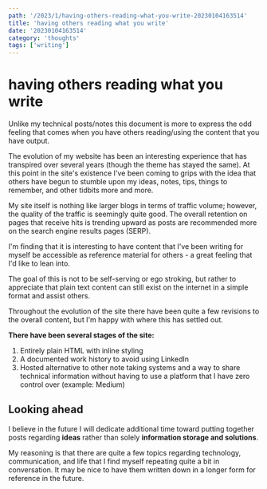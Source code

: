 ```yaml
---
path: '/2023/1/having-others-reading-what-you-write-20230104163514'
title: 'having others reading what you write'
date: '20230104163514'
category: 'thoughts'
tags: ['writing']
---
```


# having others reading what you write
Unlike my technical posts/notes this document is more to express the odd feeling
that comes when you have others reading/using the content that you have output.

The evolution of my website has been an interesting experience that has transpired
over several years (though the theme has stayed the same). At this point in the site's existence
I've been coming to grips with the idea that others have begun to stumble upon
my ideas, notes, tips, things to remember, and other tidbits more and more.

My site itself is nothing like larger blogs in terms of traffic volume; however,
the quality of the traffic is seemingly quite good. The overall retention on
pages that receive hits is trending upward as posts are recommended more on the
search engine results pages (SERP).

I'm finding that it is interesting to have content that I've been writing for myself
be accessible as reference material for others - a great feeling that I'd like
to lean into.

The goal of this is not to be self-serving or ego stroking, but rather to appreciate
that plain text content can still exist on the internet in a simple format
and assist others.

Throughout the evolution of the site there have been quite a few revisions to the
overall content, but I'm happy with where this has settled out.

**There have been several stages of the site:**
1. Entirely plain HTML with inline styling
1. A documented work history to avoid using LinkedIn
1. Hosted alternative to other note taking systems and a way to share technical information
without having to use a platform that I have zero control over (example: Medium)

## Looking ahead
I believe in the future I will dedicate additional time toward putting together
posts regarding **ideas** rather than solely **information storage and solutions**.

My reasoning is that there are quite a few topics regarding technology, communication,
and life that I find myself repeating quite a bit in conversation. It may be
nice to have them written down in a longer form for reference in the future.

